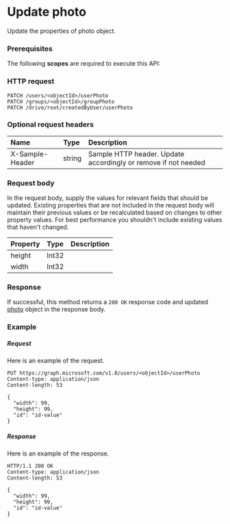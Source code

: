 # Update photo

Update the properties of photo object.
### Prerequisites
The following **scopes** are required to execute this API: 
### HTTP request
<!-- { "blockType": "ignored" } -->
```http
PATCH /users/<objectId>/userPhoto
PATCH /groups/<objectId>/groupPhoto
PATCH /drive/root/createdByUser/userPhoto
```
### Optional request headers
| Name       | Type | Description|
|:-----------|:------|:----------|
| X-Sample-Header  | string  | Sample HTTP header. Update accordingly or remove if not needed|

### Request body
In the request body, supply the values for relevant fields that should be updated. Existing properties that are not included in the request body will maintain their previous values or be recalculated based on changes to other property values. For best performance you shouldn't include existing values that haven't changed.

| Property	   | Type	|Description|
|:---------------|:--------|:----------|
|height|Int32||
|width|Int32||

### Response
If successful, this method returns a `200 OK` response code and updated [photo](../resources/photo.md) object in the response body.
### Example
##### Request
Here is an example of the request.
<!-- {
  "blockType": "request",
  "name": "update_photo"
}-->
```http
PUT https://graph.microsoft.com/v1.0/users/<objectId>/userPhoto
Content-type: application/json
Content-length: 53

{
  "width": 99,
  "height": 99,
  "id": "id-value"
}
```
##### Response
Here is an example of the response.
<!-- {
  "blockType": "response",
  "truncated": false,
  "@odata.type": "microsoft.graph.photo"
} -->
```http
HTTP/1.1 200 OK
Content-type: application/json
Content-length: 53

{
  "width": 99,
  "height": 99,
  "id": "id-value"
}
```

<!-- uuid: 8fcb5dbc-d5aa-4681-8e31-b001d5168d79
2015-10-25 14:57:30 UTC -->
<!-- {
  "type": "#page.annotation",
  "description": "Update photo",
  "keywords": "",
  "section": "documentation",
  "tocPath": ""
}-->